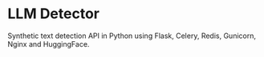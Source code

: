 # LLM Detector

Synthetic text detection API in Python using Flask, Celery, Redis, Gunicorn, Nginx and HuggingFace.
